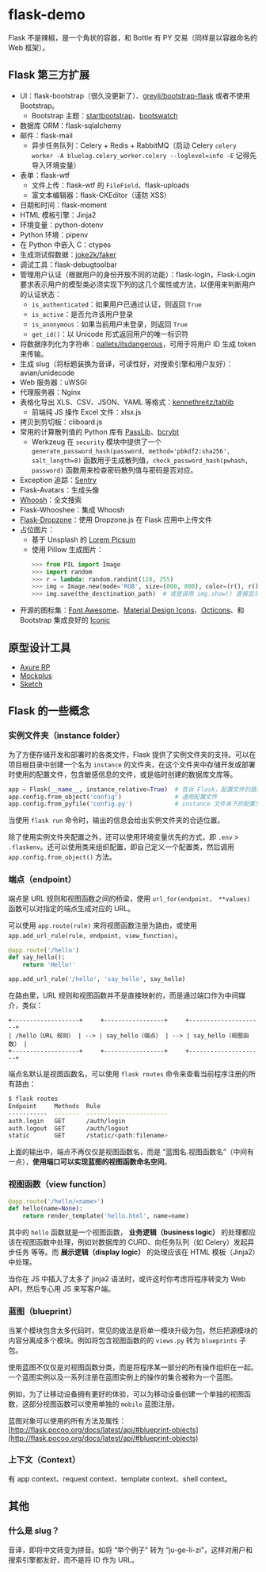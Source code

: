 # flask-demo

Flask 不是辣椒，是一个角状的容器，和 Bottle 有 PY 交易（同样是以容器命名的 Web 框架）。

## Flask 第三方扩展

- UI：flask-bootstrap（很久没更新了）、[greyli/bootstrap-flask](https://github.com/greyli/bootstrap-flask) 或者不使用 Bootstrap。
    - Bootstrap 主题：[startbootstrap](https://startbootstrap.com/)、[bootswatch](https://bootswatch.com/)
- 数据库 ORM：flask-sqlalchemy
- 邮件：flask-mail
    - 异步任务队列：Celery + Redis + RabbitMQ（启动 Celery `celery worker -A bluelog.celery_worker.celery --loglevel=info -E` 记得先导入环境变量）
- 表单：flask-wtf
    - 文件上传：flask-wtf 的 `FileField`、flask-uploads
    - 富文本编辑器：flask-CKEditor（谨防 XSS）
- 日期和时间：flask-moment
- HTML 模板引擎：Jinja2
- 环境变量：python-dotenv
- Python 环境：pipenv
- 在 Python 中嵌入 C：ctypes
- 生成测试假数据：[joke2k/faker](https://github.com/joke2k/faker)
- 调试工具：flask-debugtoolbar
- 管理用户认证（根据用户的身份开放不同的功能）：flask-login，Flask-Login 要求表示用户的模型类必须实现下列的这几个属性或方法，以便用来判断用户的认证状态：
    - `is_authenticated`：如果用户已通过认证，则返回 `True`
    - `is_active`：是否允许该用户登录
    - `is_anonymous`：如果当前用户未登录，则返回 `True`
    - `get_id()`：以 Unicode 形式返回用户的唯一标识符
- 将数据序列化为字符串：[pallets/itsdangerous](https://github.com/pallets/itsdangerous)，可用于将用户 ID 生成 token 来传输。
- 生成 slug（将标题装换为音译，可读性好，对搜索引擎和用户友好）：avian/unidecode
- Web 服务器：uWSGI
- 代理服务器：Nginx
- 表格化导出 XLS、CSV、JSON、YAML 等格式：[kennethreitz/tablib](https://github.com/kennethreitz/tablib)
    - 前端纯 JS 操作 Excel 文件：xlsx.js
- 拷贝到剪切板：cliboard.js
- 常用的计算散列值的 Python 库有 [PassLib](https://bitbucket.org/ecollins/passlib)、[bcrybt](https://github.com/pyca/bcrypt)
    - Werkzeug 在 `security` 模块中提供了一个 `generate_password_hash(password, method='pbkdf2:sha256', salt_length=8)` 函数用于生成散列值，`check_password_hash(pwhash, password)` 函数用来检查密码散列值与密码是否对应。
- Exception 追踪：[Sentry](https://sentry.io/welcome/)
- Flask-Avatars：生成头像
- [Whoosh](https://bitbucket.org/mchaput/whoosh)：全文搜索
- Flask-Whooshee：集成 Whoosh
- [Flask-Dropzone](https://github.com/greyli/flask-dropzone)：使用 Dropzone.js 在 Flask 应用中上传文件
- 占位图片：
    - 基于 Unsplash 的 [Lorem Picsum](http://picsum.photos/)
    - 使用 Pillow 生成图片：
        ```python
        >>> from PIL import Image
        >>> import random
        >>> r = lambda: random.randint(128, 255)
        >>> img = Image.new(mode='RGB', size=(800, 800), color=(r(), r(), r()))
        >>> img.save(the_desctination_path)  # 或是调用 img.show() 直接显示图片
        ```
- 开源的图标集：[Font Awesome](https://fontawesome.com/)、[Material Design Icons](https://material.io/icons)、[Octicons](https://octicons.github.com/)、和 Bootstrap 集成良好的 [Iconic](https://useiconic.com/open)

## 原型设计工具

- [Axure RP](https://www.axure.com/)
- [Mockplus](https://www.mockplus.cn/)
- [Sketch](https://www.sketchapp.com/)

## Flask 的一些概念

### 实例文件夹（instance folder）

为了方便存储开发和部署时的各类文件，Flask 提供了实例文件夹的支持。可以在项目根目录中创建一个名为 `instance` 的文件夹，在这个文件夹中存储开发或部署时使用的配置文件，包含敏感信息的文件，或是临时创建的数据库文库等。

```python
app = Flask(__name__, instance_relative=True)  # 告诉 Flask，配置文件的路径是相对于实例文件夹的。
app.config.from_object('config')               # 通用配置文件
app.config.from_pyfile('config.py')            # instance 文件夹下的配置文件
```

当使用 `flask run` 命令时，输出的信息会给出实例文件夹的合适位置。

除了使用实例文件夹配置之外，还可以使用环境变量优先的方式，即 `.env` > `.flaskenv`。还可以使用类来组织配置，即自己定义一个配置类，然后调用 `app.config.from_object()` 方法。

### 端点（endpoint）

端点是 URL 规则和视图函数之间的桥梁，使用 `url_for(endpoint， **values)` 函数可以对指定的端点生成对应的 URL。

可以使用 `app.route(rule)` 来将视图函数注册为路由，或使用 `app.add_url_rule(rule, endpoint, view_function)`。

```python
@app.route('/hello')
def say_hello():
    return 'Hello!'

app.add_url_rule('/hello', 'say_hello', say_hello)
```

在路由里，URL 规则和视图函数并不是直接映射的，而是通过端口作为中间媒介，类似：

```
+-------------------+     +-----------------+     +---------------------+
| /hello（URL 规则） | --> | say_hello（端点） | --> | say_hello（视图函数） |
+-------------------+     +-----------------+     +---------------------+
```

端点名默认是视图函数名，可以使用 `flask routes` 命令来查看当前程序注册的所有路由：

```bash
$ flask routes
Endpoint     Methods  Rule
-----------  -------  -----------------------
auth.login   GET      /auth/login
auth.logout  GET      /auth/logout
static       GET      /static/<path:filename>
```

上面的输出中，端点不再仅仅是视图函数名，而是 “蓝图名.视图函数名”（中间有一点），**使用端口可以实现蓝图的视图函数命名空间**。

### 视图函数（view function）

```python
@app.route('/hello/<name>')
def hello(name=None):
    return render_template('hello.html', name=name)
```

其中的 `hello` 函数就是一个视图函数， **业务逻辑（business logic）** 的处理都应该在视图函数中处理，例如对数据库的 CURD、向任务队列（如 Celery）发起异步任务 等等。而 **展示逻辑（display logic）** 的处理应该在 HTML 模板（Jinja2）中处理。

当你在 JS 中插入了太多了 jinja2 语法时，或许这时你考虑将程序转变为 Web API，然后专心用 JS 来写客户端。

### 蓝图（blueprint）

当某个模块包含太多代码时，常见的做法是将单一模块升级为包，然后把源模块的内容分离成多个模块。例如将包含视图函数的的 `views.py` 转为 `blueprints` 子包。

使用蓝图不仅仅是对视图函数分类，而是将程序某一部分的所有操作组织在一起。一个蓝图实例以及一系列注册在蓝图实例上的操作的集合被称为一个蓝图。

例如，为了让移动设备拥有更好的体验，可以为移动设备创建一个单独的视图函数，这部分视图函数可以使用单独的 `mobile` 蓝图注册。

蓝图对象可以使用的所有方法及属性：[http://flask.pocoo.org/docs/latest/api/#blueprint-objects](http://flask.pocoo.org/docs/latest/api/#blueprint-objects)

### 上下文（Context）

有 app context、request context、template context、shell context。

## 其他

### 什么是 slug？

音译，即将中文转变为拼音。如将 “举个例子” 转为 “ju-ge-li-zi”，这样对用户和搜索引擎都友好，而不是将 ID 作为 URL。
